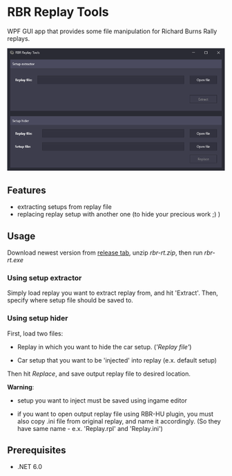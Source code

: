 # RBR Replay Tools

WPF GUI app that provides some file manipulation for Richard Burns Rally replays.

![Alt text](/doc/sample.png "Optional Title")

## Features

* extracting setups from replay file
* replacing replay setup with another one (to hide your precious work ;) )

## Usage
Download newest version from [release tab](https://github.com/wbsth/rbr-rt/releases), unzip *rbr-rt.zip*, then run *rbr-rt.exe*

### Using setup extractor
Simply load replay you want to extract replay from, and hit 'Extract'. Then, specify where setup file should be saved to.

### Using setup hider
First, load two files:
* Replay in which you want to hide the car setup. (*'Replay file'*)

* Car setup that you want to be 'injected' into replay (e.x. default setup)

Then hit *Replace*, and save output replay file to desired location.

**Warning**:
* setup you want to inject must be saved using ingame editor

* if you want to open output replay file using RBR-HU plugin, you must also copy .ini file from original replay, and name it accordingly. (So they have same name - e.x. 'Replay.rpl' and 'Replay.ini') 

## Prerequisites

* .NET 6.0
